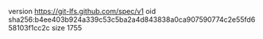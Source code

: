 version https://git-lfs.github.com/spec/v1
oid sha256:b4ee403b924a339c53c5ba2a4d843838a0ca907590774c2e55fd658103f1cc2c
size 1755
